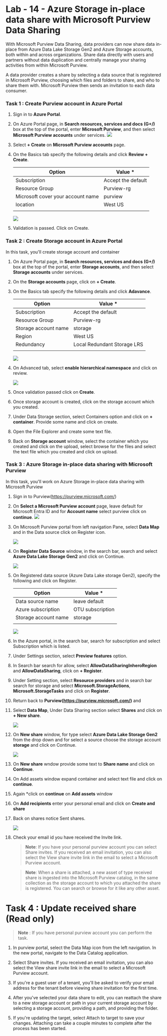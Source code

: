 # Lab - 14 - Azure Storage in-place data share with Microsoft Purview Data Sharing 


With Microsoft Purview Data Sharing, data providers can now share data in-place from Azure Data Lake Storage Gen2 and Azure Storage accounts, both within and across organizations. Share data directly with users and partners without data duplication and centrally manage your sharing activities from within Microsoft Purview.

A data provider creates a share by selecting a data source that is registered in Microsoft Purview, choosing which files and folders to share, and who to share them with. Microsoft Purview then sends an invitation to each data consumer.


### Task 1 : Create Purview account in Azure Portal 

1. Sign in to **Azure Portal**.

1. On Azure Portal page, in **Search resources, services and docs (G+/)** box at the top of the portal, enter **Microsoft Purview**, and then select **Microsoft Purview accounts** under services.
  ![](../media/lab14-image1.png)

1. Select **+ Create** on **Microsoft Purview accounts** page.

1. On the Basics tab specify the following details and click **Review + Create**.

    
     |   **Option** | **Value** *        |
     | ------------ | ------------------ | 
     | Subscription | Accept the default     |
     | Resource Group  | Purview-rg     | 
     | Microsoft cover your account name           | purview               | 
     |    location          | West US             |
     |||

    ![](../media/lab14-image2.png)

1.  Validation is passed. Click on Create.

### Task 2 : Create Storage account in Azure Portal

In this task, you'll create storage account and container 

1. On Azure Portal page, in **Search resources, services and docs (G+/)** box at the top of the portal, enter **Storage accounts**, and then select  **Storage accounts** under services.

1. On the **Storage accounts** page, click on **+ Create**.

1. On the Basics tab specify the following details and click **Adavance**.

    
     |   **Option** | **Value** *        |
     | ------------ | ------------------ | 
     | Subscription | Accept the default     |
     | Resource Group  | Purview-rg     | 
     | Storage account name | storage            | 
     | Region         | West US             |
     | Redundancy    |     Local Redundant Storage LRS|
     |||

    ![](../media/lab14-image3.png)

1. On Advanced tab, select **enable hierarchical namespace** and click on review.

   ![](../media/lab14-image4.png)

1.  Once validation passed click on **Create**.

1. Once storage account is created, click on the storage account which you created.
1. Under Data Storage section, select Containers option and click on **+ container**. Provide some name and click on create.
1. Open the File Explorer and create some text file.
1. Back on **Storage account** window, select the container which you created and click on the upload, select browse for the files and select the text file which you created and click on upload.


### Task 3 : Azure Storage in-place data sharing with Microsoft Purview

In this task, you'll work on Azure Storage in-place data sharing with Microsoft Purview

1. Sign in to Purview(https://purview.microsoft.com/)

1. On **Select a Microsoft Purview account** page, leave default for Microsoft Entra ID and for **Account name** select purview    click on **continue**.
    ![](../media/lab14-image5.png)

1. On Microsoft Purview portal from left navigation Pane,  select **Data Map** and in the Data source click on Register icon.

   ![](../media/lab14-image6.png)

1. On **Register Data Source** window, in the search bar, search and select **Azure Data Lake Storage Gen2** and click on Continue.

     ![](../media/lab14-image7.png)

1. On Registered data source (Azure Data Lake storage Gen2), specify the following  and click on Register.   

     |   **Option** | **Value** *        |
     | ------------ | ------------------ | 
     | Data source name | leave default     |
     |  Azure subscription  | OTU subscription    | 
     | Storage account name | storage            | 
     |||

    ![](../media/lab14-image8.png)

1. In the Azure portal, in the search bar, search for subscription and select Subscription which is listed.

1. Under Settings section, select **Preview features** option.

1. In Search bar search for allow,  select **AllowDataSharingInheroRegion** and **AllowDataSharing**, click on **+ Register**.

1. Under Setting section, select **Resource providers** and in search bar search for storage and select **Microsoft.StorageActions**,  **Microsoft.StorageTasks** and click on **Register**.

1. Return back to **Purview(https://purview.microsoft.com/)** and 

1. Select **Data Map**, Under Data Sharing section  select **Shares** and click on **+ New share**.

     ![](../media/lab14-image9.png)

1. On **New share** window, for type select **Azure Data Lake Storage Gen2** from the drop down and for select a source choose the storage account **storage** and click on Continue.

   ![](../media/lab14-image10.png)

1. On **New share** wndow provide some text to **Share name** and click on **Continue**.

1. On Add assets window expand container and select text file and click on **continue**.

1. Again *click on **continue** on **Add assets** window

1. On **Add recipients** enter your personal email and click on **Create and share**

1. Back on shares notice Sent shares.

    ![](../media/lab14-image12.png)

1. Check your email id  you have received the Invite link.

   >**Note**: If you have your personal purview account you can select Share invites. If you received an email invitation, you can also select the View share invite link in the email to select a Microsoft Purview account.

   >**Note**: When a share is attached, a new asset of type received share is ingested into the Microsoft Purview catalog, in the same collection as the storage account to which you attached the share is registered. You can search or browse for it like any other asset.

# Task 4 : Update received share (Read only)

>**Note** : If you have personal purview account you can perform the task.

1. In purview portal, select the Data Map icon from the left navigation. In the new portal, navigate to the Data Catalog application.

1. Select Share invites. If you received an email invitation, you can also select the View share invite link in the email to select a Microsoft Purview account.

1. If you're a guest user of a tenant, you'll be asked to verify your email address for the tenant before viewing share invitation for the first time.

1. After you've selected your data share to edit, you can reattach the share to a new storage account or path in your current storage account by selecting a storage account, providing a path, and providing the folder.

1. If you're updating the target, select Attach to target to save your changes. Attaching can take a couple minutes to complete after the process has been started.
